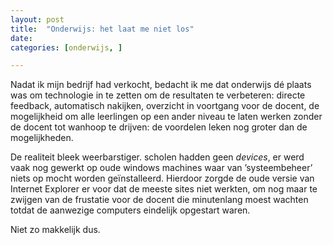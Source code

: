```yaml
---
layout: post
title:  "Onderwijs: het laat me niet los"
date:   
categories: [onderwijs, ]

---
```


Nadat ik mijn bedrijf had verkocht, bedacht ik me dat onderwijs d&eacute; plaats was om technologie in te zetten om de resultaten te verbeteren: directe feedback, automatisch nakijken, overzicht in voortgang voor de docent, de mogelijkheid om alle leerlingen op een ander niveau te laten werken zonder de docent tot wanhoop te drijven: de voordelen leken nog groter dan de mogelijkheden.

De realiteit bleek weerbarstiger. scholen hadden geen *devices*, er werd vaak nog gewerkt op oude windows machines waar van ’systeembeheer’ niets op mocht worden ge&iuml;nstalleerd. Hierdoor zorgde de oude versie van Internet Explorer er voor  dat de meeste sites niet werkten, om nog maar te zwijgen van de frustatie voor de docent die minutenlang moest wachten totdat de aanwezige computers eindelijk opgestart waren.

Niet zo makkelijk dus. 
<!--stackedit_data:
eyJoaXN0b3J5IjpbODM3NDg3Nzg2XX0=
-->